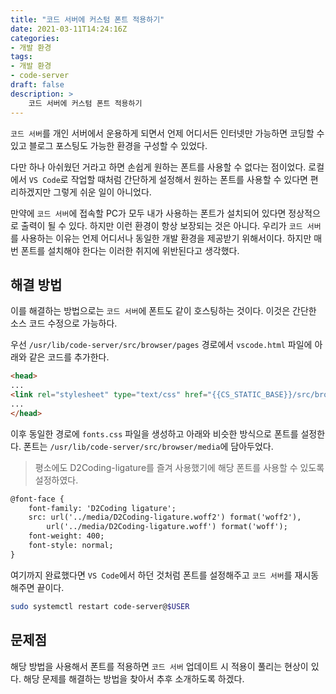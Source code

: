```yaml
---
title: "코드 서버에 커스텀 폰트 적용하기"
date: 2021-03-11T14:24:16Z
categories:
- 개발 환경
tags:
- 개발 환경
- code-server
draft: false
description: >
    코드 서버에 커스텀 폰트 적용하기
---
```


`코드 서버`를 개인 서버에서 운용하게 되면서 언제 어디서든 인터넷만 가능하면 코딩할 수 있고 블로그 포스팅도 가능한 환경을 구성할 수 있었다.

다만 하나 아쉬웠던 거라고 하면 손쉽게 원하는 폰트를 사용할 수 없다는 점이었다. 로컬에서 `VS Code`로 작업할 때처럼 간단하게 설정해서 원하는 폰트를 사용할 수 있다면 편리하겠지만 그렇게 쉬운 일이 아니었다.

만약에 `코드 서버`에 접속할 PC가 모두 내가 사용하는 폰트가 설치되어 있다면 정상적으로 출력이 될 수 있다. 하지만 이런 환경이 항상 보장되는 것은 아니다. 우리가 `코드 서버`를 사용하는 이유는 언제 어디서나 동일한 개발 환경을 제공받기 위해서이다. 하지만 매번 폰트를 설치해야 한다는 이러한 취지에 위반된다고 생각했다.

해결 방법
---

이를 해결하는 방법으로는 `코드 서버`에 폰트도 같이 호스팅하는 것이다. 이것은 간단한 소스 코드 수정으로 가능하다.

우선 `/usr/lib/code-server/src/browser/pages` 경로에서 `vscode.html` 파일에 아래와 같은 코드를 추가한다.

```html
<head>
...
<link rel="stylesheet" type="text/css" href="{{CS_STATIC_BASE}}/src/browser/pages/fonts.css">
...
</head>
```

이후 동일한 경로에 `fonts.css` 파일을 생성하고 아래와 비슷한 방식으로 폰트를 설정한다. 폰트는 `/usr/lib/code-server/src/browser/media`에 담아두었다.

> 평소에도 D2Coding-ligature를 즐겨 사용했기에 해당 폰트를 사용할 수 있도록 설정하였다.

```html
@font-face {
    font-family: 'D2Coding ligature';
    src: url('../media/D2Coding-ligature.woff2') format('woff2'),
        url('../media/D2Coding-ligature.woff') format('woff');
    font-weight: 400;
    font-style: normal;
}
```

여기까지 완료했다면 `VS Code`에서 하던 것처럼 폰트를 설정해주고 `코드 서버`를 재시동해주면 끝이다.

```bash
sudo systemctl restart code-server@$USER
```

문제점
---

해당 방법을 사용해서 폰트를 적용하면 `코드 서버` 업데이트 시 적용이 풀리는 현상이 있다. 해당 문제를 해결하는 방법을 찾아서 추후 소개하도록 하겠다.